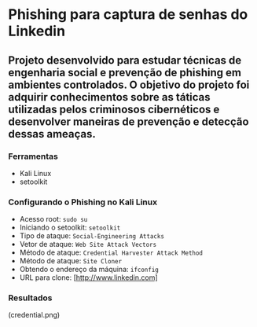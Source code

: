 # Phishing para captura de senhas do Linkedin

## Projeto desenvolvido para estudar técnicas de engenharia social e prevenção de phishing em ambientes controlados. O objetivo do projeto foi adquirir conhecimentos sobre as táticas utilizadas pelos criminosos cibernéticos e desenvolver maneiras de prevenção e detecção dessas ameaças.

### Ferramentas

- Kali Linux
- setoolkit

### Configurando o Phishing no Kali Linux

- Acesso root: `sudo su`
- Iniciando o setoolkit: `setoolkit`
- Tipo de ataque: `Social-Engineering Attacks`
- Vetor de ataque: `Web Site Attack Vectors`
- Método de ataque: `Credential Harvester Attack Method `
- Método de ataque: `Site Cloner`
- Obtendo o endereço da máquina: `ifconfig`
- URL para clone: [http://www.linkedin.com]

### Resultados
(credential.png)
